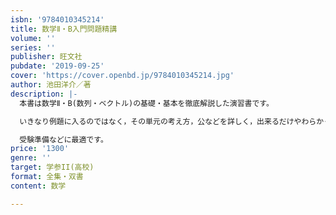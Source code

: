 ```yaml
---
isbn: '9784010345214'
title: 数学Ⅱ・B入門問題精講
volume: ''
series: ''
publisher: 旺文社
pubdate: '2019-09-25'
cover: 'https://cover.openbd.jp/9784010345214.jpg'
author: 池田洋介／著
description: |-
  本書は数学Ⅱ・B(数列・ベクトル)の基礎・基本を徹底解説した演習書です。

  いきなり例題に入るのではなく，その単元の考え方，公などを詳しく，出来るだけやわらかく講義します。

  受験準備などに最適です。
price: '1300'
genre: ''
target: 学参II(高校)
format: 全集・双書
content: 数学

---
```


